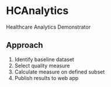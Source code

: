 # HCAnalytics
Healthcare Analytics Demonstrator

## Approach

1. Identify baseline dataset
1. Select quality measure
1. Calculate measure on defined subset
1. Publish results to web app
